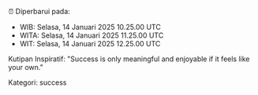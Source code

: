 ⏰ Diperbarui pada:
- WIB: Selasa, 14 Januari 2025 10.25.00 UTC
- WITA: Selasa, 14 Januari 2025 11.25.00 UTC
- WIT: Selasa, 14 Januari 2025 12.25.00 UTC

Kutipan Inspiratif:
"Success is only meaningful and enjoyable if it feels like your own."


Kategori: success

